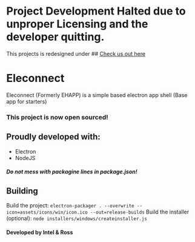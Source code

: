# Project Development Halted due to unproper Licensing and the developer quitting.

This projects is redesigned under ## [Check us out here](https://github.com/RossMdevs/Password-Gen)

# Eleconnect

Eleconnect (Formerly EHAPP) is a simple based electron app shell (Base app for starters) 

### This project is now open sourced!

## Proudly developed with:
 
 * Electron
 * NodeJS
 
##### Do not mess with packagine lines in package.json!
 ## Building
Build the project: `electron-packager . --overwrite --icon=assets/icons/win/icon.ico --out=release-builds`
Build the installer (optional): `node installers/windows/createinstaller.js`


#### Developed by Intel & Ross




